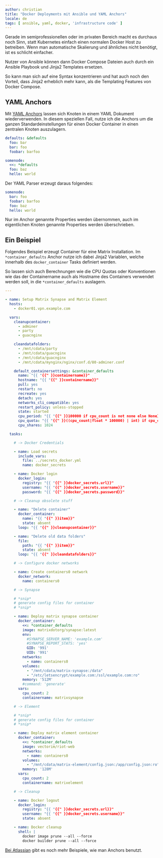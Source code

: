 ```yaml
---
author: christian
title: "Docker Deployments mit Ansible und YAML Anchors"
locale: de
tags: [ ansible, yaml, docker, 'infrastructure code' ]
---
```


Gerade im semi&shy;professionellen oder im privaten Bereich macht es durchaus noch Sinn,
statt Kubernetes einfach einen normalen Docker Host zu betreiben.
Wenn man automatische Skalierung und ähnliches nicht benötigt, ist es schlicht
einfacher.

Nutzer von Ansible können dann Docker Compose Dateien auch durch
ein Ansible Playbook und Jinja2 Templates ersetzen.

So kann man sich auf eine Syntax konzentrieren und hat auch noch den Vorteil,
dass Jinja2 erheblich mehr kann, als die Templating Features von Docker Compose.

[anchorspec]: https://yaml.org/spec/1.2/spec.html#id2765878
[anchorexamples]: https://support.atlassian.com/bitbucket-cloud/docs/yaml-anchors/

## YAML Anchors

Mit [YAML Anchors][anchorspec] lassen sich Knoten in einem YAML Dokument wiederverwenden.
In diesem speziellen Fall, nutze ich die Anchors um die ganzen Standard&shy;einstellungen
für einen Docker Container in einen zentralen Knoten auszulagern.

```yml
defaults: &defaults
  foo: bar
  bar: foo
  foobar: barfoo

somenode:
  <<: *defaults
  foo: baz
  hello: world
```

Der YAML Parser erzeugt daraus folgendes:

```yml
somenode:
  bar: foo
  foobar: barfoo
  foo: baz
  hello: world
```

Nur im Anchor genannte Properties werden übernommen, auch im
eigentlichen Knoten genannte Properties werden überschrieben.

## Ein Beispiel

Folgendes Beispiel erzeugt Container für eine Matrix Installation.
Im `*container_defaults` Anchor nutze ich dabei Jinja2 Variablen,
welche innerhalb des `docker_container` Tasks definiert werden.

So lassen sich auch Berechnungen wie die CPU Quotas oder Konventionen wie das der
Containername auch als Hostname des Containers verwendet werden soll,
in die `*container_defaults` auslagern.

```yml
---

- name: Setup Matrix Synapse and Matrix Element
  hosts:
    - docker01.vpn.example.com

  vars:
    cleanupcontainer:
      - adminer
      - party
      - guacnginx

    cleandatafolders:
      - /mnt/cdata/party
      - /mnt/cdata/guacnginx
      - /mnt/cdata/guacnginx
      - /mnt/cdata/mynginx/nginx/conf.d/80-adminer.conf

    default_containersettings: &container_defaults
      name: "{{ "{{" }}containername}}"
      hostname: "{{ "{{" }}containername}}"
      pull: yes
      restart: no
      recreate: yes
      detach: yes
      networks_cli_compatible: yes
      restart_policy: unless-stopped
      state: started
      cpu_period: "{{ "{{" }}100000 if cpu_count is not none else None}}"
      cpu_quota: "{{ "{{" }}((cpu_count|float * 100000) | int) if cpu_count is not none else None}}"
      cpu_shares: 1024

  tasks:

    # -> Docker Credentials

    - name: Load secrets
      include_vars:
        file: ../secrets_docker.yml
        name: docker_secrets

    - name: Docker login
      docker_login:
        registry: "{{ "{{" }}docker_secrets.url}}"
        username: "{{ "{{" }}docker_secrets.username}}"
        password: "{{ "{{" }}docker_secrets.password}}"

    # -> Cleanup obsolete stuff

    - name: "Delete container"
      docker_container:
        name: "{{ "{{" }}item}}"
        state: absent
      loop: "{{ "{{" }}cleanupcontainer}}"

    - name: "Delete old data folders"
      file:
        path: "{{ "{{" }}item}}"
        state: absent
      loop: "{{ "{{" }}cleandatafolders}}"

    # -> Configure docker networks

    - name: Create containers0 network
      docker_network:
        name: containers0

    # -> Synapse

    # *snip*
    # generate config files for container
    # *snip*

    - name: Deploy matrix synapse container
      docker_container:
        <<: *container_defaults
        image: matrixdotorg/synapse:latest
        env:
          #SYNAPSE_SERVER_NAME: 'example.com'
          #SYNAPSE_REPORT_STATS: 'yes'
          GID: '991'
          UID: '991'
        networks:
          - name: containers0
        volumes:
          - "/mnt/cdata/matrix-synapse:/data"
          - "/etc/letsencrypt/example.com:/ssl/example.com:ro"
        memory: '512M'
        #command: 'generate'
      vars:
        cpu_count: 2
        containername: matrixsynapse

    # -> Element

    # *snip*
    # generate config files for container
    # *snip*

    - name: Deploy matrix element container
      docker_container:
        <<: *container_defaults
        image: vectorim/riot-web
        networks:
          - name: containers0
        volumes:
          - "/mnt/cdata/matrix-element/config.json:/app/config.json:ro"
        memory: '128M'
      vars:
        cpu_count: 2
        containername: matrixelement

    # -> Cleanup

    - name: Docker logout
      docker_login:
        registry: "{{ "{{" }}docker_secrets.url}}"
        username: "{{ "{{" }}docker_secrets.username}}"
        state: absent

    - name: Docker cleanup
      shell: |
        docker image prune --all --force
        docker builder prune --all --force
```

[Bei Atlassian][anchorexamples] gibt es noch mehr Beispiele, wie man Anchors benutzt.
